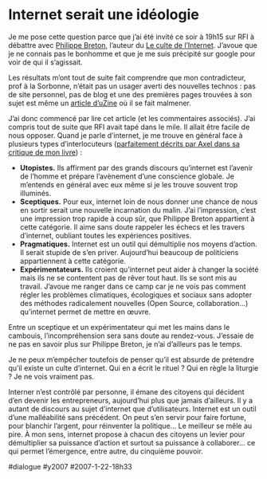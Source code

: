 # Internet serait une idéologie

Je me pose cette question parce que j’ai été invité ce soir à 19h15 sur RFI à débattre avec [Philippe Breton](http://fr.wikipedia.org/wiki/Philippe_Breton), l’auteur du [Le culte de l’Internet](http://www.amazon.fr/culte-lInternet-menace-pour-social/dp/2707133027/sr=8-1/qid=1169483335/ref=sr_1_1/402-9327538-7560146?ie=UTF8&s=books). J’avoue que je ne connais pas le bonhomme et que je me suis précipité sur google pour voir de qui il s’agissait.

Les résultats m’ont tout de suite fait comprendre que mon contradicteur, prof à la Sorbonne, n’était pas un usager averti des nouvelles technos : pas de site personnel, pas de blog et une des premières pages trouvées à son sujet est même un [article d’uZine](http://www.uzine.net/article605.html) où il se fait malmener.

J’ai donc commencé par lire cet article (et les commentaires associés). J’ai compris tout de suite que RFI avait tapé dans le mile. Il allait être facile de nous opposer. Quand je parle d’internet, je me trouve en général face à plusieurs types d’interlocuteurs ([parfaitement décrits par Axel dans sa critique de mon livre](http://www.page2007.com/?p=2250)) :

* **Utopistes.** Ils affirment par des grands discours qu’internet est l’avenir de l’homme et prépare l’avènement d’une conscience globale. Je m’entends en général avec eux même si je les trouve souvent trop illuminés.
* **Sceptiques.** Pour eux, internet loin de nous donner une chance de nous en sortir serait une nouvelle incarnation du malin. J’ai l’impression, c’est une impression trop rapide à coup sûr, que Philippe Breton appartient à cette catégorie. Il aime sans doute rappeler les échecs et les travers d’internet, oubliant toutes les expériences positives.
* **Pragmatiques.** Internet est un outil qui démultiplie nos moyens d’action. Il serait stupide de s’en priver. Aujourd’hui beaucoup de politiciens appartiennent à cette catégorie.
* **Expérimentateurs.** Ils croient qu’internet peut aider à changer la société mais ils ne se contentent pas de rêver tout haut. Ils se sont mis au travail. J’avoue me ranger dans ce camp car je ne vois pas comment régler les problèmes climatiques, écologiques et sociaux sans adopter des méthodes radicalement nouvelles (Open Source, collaboration…) qu’internet permet de mettre en œuvre.

Entre un sceptique et un expérimentateur qui met les mains dans le cambouis, l’incompréhension sera sans doute au rendez-vous. J’essaie de ne pas en savoir plus sur Philippe Breton, je n’ai d’ailleurs pas le temps.

Je ne peux m’empêcher toutefois de penser qu’il est absurde de prétendre qu’il existe un culte d’internet. Qui en a écrit le rituel ? Qui en règle la liturgie ? Je ne vois vraiment pas.

Interner n’est contrôlé par personne, il émane des citoyens qui décident d’en devenir les entrepreneurs, aujourd’hui plus que jamais d’ailleurs. Il y a autant de discours au sujet d’internet que d’utilisateurs. Internet est un outil d’une malléabilité sans précédent. On peut s’en servir pour faire fortune, pour blanchir l’argent, pour réinventer la politique… Le meilleur se mêle au pire. À mon sens, internet propose à chacun des citoyens un levier pour démultiplier sa puissance d’action et surtout sa puissance à collaborer… ce qui permet l’émergence, entre autre, du cinquième pouvoir.

#dialogue #y2007 #2007-1-22-18h33
